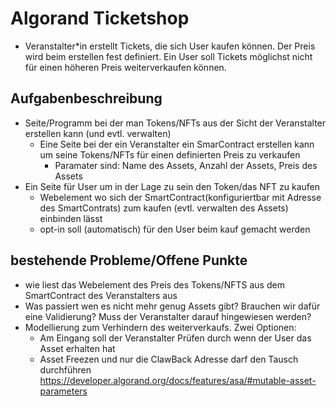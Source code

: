 # Algorand Ticketshop

* Veranstalter*in erstellt Tickets, die sich User kaufen können. Der Preis wird beim erstellen fest definiert. Ein User soll Tickets möglichst nicht für einen höheren Preis weiterverkaufen können.

## Aufgabenbeschreibung
* Seite/Programm bei der man Tokens/NFTs aus der Sicht der Veranstalter erstellen kann (und evtl. verwalten)
  * Eine Seite bei der ein Veranstalter ein SmarContract erstellen kann um seine Tokens/NFTs für einen definierten Preis zu verkaufen
    *  Paramater sind: Name des Assets, Anzahl der Assets, Preis des Assets
* Ein Seite für User um in der Lage zu sein den Token/das NFT zu kaufen
  * Webelement wo sich der SmartContract(konfiguriertbar mit Adresse des SmartContrats) zum kaufen (evtl. verwalten des Assets) einbinden lässt
  * opt-in soll (automatisch) für den User beim kauf gemacht werden

## bestehende Probleme/Offene Punkte
* wie liest das Webelement des Preis des Tokens/NFTS aus dem SmartContract des Veranstalters aus
* Was passiert wen es nicht mehr genug Assets gibt? Brauchen wir dafür eine Validierung? Muss der Veranstalter darauf hingewiesen werden?
* Modellierung zum Verhindern des weiterverkaufs. Zwei Optionen:
  * Am Eingang soll der Veranstalter Prüfen durch wenn der User das Asset erhalten hat
  * Asset Freezen und nur die ClawBack Adresse darf den Tausch durchführen https://developer.algorand.org/docs/features/asa/#mutable-asset-parameters
